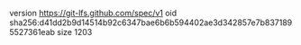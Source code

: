 version https://git-lfs.github.com/spec/v1
oid sha256:d41dd2b9d14514b92c6347bae6b6b594402ae3d342857e7b8371895527361eab
size 1203
